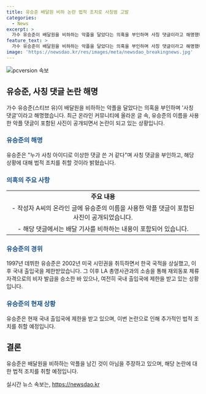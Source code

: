 ```yaml
---
title: 유승준 배달원 비하 논란 법적 조치로 사칭범 고발
categories:
  - News
excerpt: >
  가수 유승준이 배달원을 비하하는 악플을 달았다는 의혹을 부인하며 사칭 댓글이라고 해명했다. 이에 대해 이거 저 아닙니다라며 사칭된 댓글에 대해 법적 조치를 취할 것이라고 밝혔다. 최근 온라인 커뮤니티에는 유승준이 배달 라이더들을 비하하는 댓글을 남긴 사진이 올라왔지만, 유승준은 이를 부인하고 있으며, 지난 수년간의 대법원 소송 과정을 언급하며 입국 허가를 얻기 위해 노력해왔다고 설명했다.
feature_text: >
  가수 유승준이 배달원을 비하하는 악플을 달았다는 의혹을 부인하며 사칭 댓글이라고 해명했다. 이에 대해 이거 저 아닙니다라며 사칭된 댓글에 대해 법적 조치를 취할 것이라고 밝혔다. 최근 온라인 커뮤니티에는 유승준이 배달 라이더들을 비하하는 댓글을 남긴 사진이 올라왔지만, 유승준은 이를 부인하고 있으며, 지난 수년간의 대법원 소송 과정을 언급하며 입국 허가를 얻기 위해 노력해왔다고 설명했다.
image: 'https://newsdao.kr/res/images/meta/newsdao_breakingnews.jpg'
---
```


<p><img src="https://newsdao.kr/res/images/meta/newsdao_breakingnews.jpg" alt="pcversion 속보" /></p>

<h2 data-ke-size="size26">유승준, 사칭 댓글 논란 해명</h2>

<p data-ke-size="size16">가수 유승준(스티브 유)이 배달원을 비하하는 악플을 달았다는 의혹을 부인하며 '사칭 댓글'이라고 해명했습니다. 최근 온라인 커뮤니티에 올라온 글 속, 유승준의 이름을 사용한 악플 댓글이 포함된 사진이 공개되면서 논란이 되고 있는 상황입니다.</p>

<h3><b><span style="color: #1a5490;">유승준의 해명</span></b></h3>

<p data-ke-size="size16">유승준은 "누가 사칭 아이디로 이상한 댓글 쓴 거 같다"며 사칭 댓글을 부인하고, 해당 상황에 대해 법적 조치를 취할 것이라 밝혔습니다.</p>

<h3><b><span style="color: #1a5490;">의혹의 주요 사항</span></b></h3>

<table>
  <tr>
    <td style="text-align: center; height: 17px;"><b>주요 내용</b></td>
  </tr>
  <tr>
    <td style="text-align: center; height: 17px;">- 작성자 A씨의 온라인 글에 유승준의 이름을 사용한 악플 댓글이 포함된 사진이 공개되었습니다.</td>
  </tr>
  <tr>
    <td style="text-align: center; height: 17px;">- 해당 댓글에서는 배달 기사를 비하하는 내용이 포함되어 있습니다.</td>
  </tr>
</table>

<h3><b><span style="color: #1a5490;">유승준의 경위</span></b></h3>

<p data-ke-size="size16">1997년 데뷔한 유승준은 2002년 미국 시민권을 취득하면서 한국 국적을 상실했고, 이후 국내 출입국을 제한받았습니다. 그 이후 LA 총영사관과의 소송을 통해 재외동포 체류자격으로의 비자 발급을 승소한 바 있으나, 여전히 국내 출입국에 제한을 받고 있는 상황입니다.</p>

<h3><b><span style="color: #1a5490;">유승준의 현재 상황</span></b></h3>

<p data-ke-size="size16">유승준은 현재 국내 출입국에 제한을 받고 있으며, 이번 논란으로 인해 추가적인 법적 조치를 취할 예정입니다.</p>

<h2 data-ke-size="size26">결론</h2>

<p data-ke-size="size16">유승준은 배달원을 비하하는 악플을 남긴 것이 아님을 주장하고 있으며, 해당 논란에 대한 법적 조치를 취할 예정입니다.</p>
실시간 뉴스 속보는, <a href="https://newsdao.kr" rel="dofollow">https://newsdao.kr</a>


